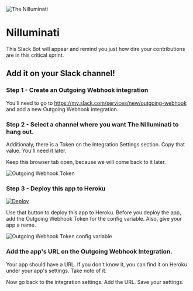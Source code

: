 ![The Nilluminati][logo]

[logo]: http://i.imgur.com/YMQs6UO.png "The Nilluminati"

# Nilluminati


This Slack Bot will appear and remind you just how dire your contributions are in this critical sprint.

## Add it on your Slack channel!
### Step 1 - Create an Outgoing Webhook integration
You'll need to go to https://my.slack.com/services/new/outgoing-webhook and add a new Outgoing Webhook integration. 

### Step 2 - Select a channel where you want The Nilluminati to hang out.  
Additionaly, there is a Token on the Integration Settings section. Copy that value. You'll need it later.

Keep this browser tab open, because we will come back to it later.

![Outgoing Webhook Token](http://i.imgur.com/tn6Kfgzl.png)

### Step 3 - Deploy this app to Heroku
[![Deploy](https://www.herokucdn.com/deploy/button.png)](https://heroku.com/deploy?template=https://github.com/czarmatt/critical-sprint/tree/master)

Use that button to deploy this app to Heroku. Before you deploy the app, add the Outgoing Webhook Token for the config variable. Also, give your app a name.

![Outgoing Webhook Token config variable](http://i.imgur.com/iIcRr5yl.png)

### Add the app's URL on the Outgoing Webhook Integration.
Your app should have a URL. If you don't know it, you can find it on Heroku under your app's settings. Take note of it.

Now go back to the integration settings. Add the URL. Save your settings.
